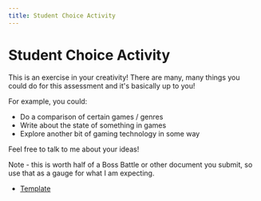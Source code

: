 ```yaml
---
title: Student Choice Activity
---
```


# Student Choice Activity

This is an exercise in your creativity!  There are many, many things you could do for this assessment and it's basically up to you!

For example, you could:

* Do a comparison of certain games / genres
* Write about the state of something in games
* Explore another bit of gaming technology in some way

Feel free to talk to me about your ideas!

Note - this is worth half of a Boss Battle or other document you submit, so use that as a gauge for what I am expecting.  

* [Template](https://docs.google.com/document/d/1B0FgVpi-tA_vSLMrV-o7zKtrbD9Qhh5rUH7rg2yl2i0/edit?usp=sharing)